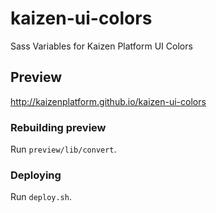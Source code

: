 kaizen-ui-colors
================

Sass Variables for Kaizen Platform UI Colors

## Preview

http://kaizenplatform.github.io/kaizen-ui-colors

### Rebuilding preview

Run `preview/lib/convert`.

### Deploying

Run `deploy.sh`.
